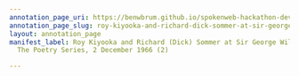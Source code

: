 ```yaml
---
annotation_page_uri: https://benwbrum.github.io/spokenweb-hackathon-development-noterms/annotations/roy-kiyooka-and-richard-dick-sommer-at-sir-george-williams-university-the-poetry-series-2-december-1966-2--canvas-1-stanton-hoffman.json
annotation_page_slug: roy-kiyooka-and-richard-dick-sommer-at-sir-george-williams-university-the-poetry-series-2-december-1966-2--canvas-1-stanton-hoffman
layout: annotation_page
manifest_label: Roy Kiyooka and Richard (Dick) Sommer at Sir George Williams University,
  The Poetry Series, 2 December 1966 (2)

---
```

